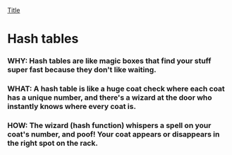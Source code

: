 [Title](Class432.md)
# Hash tables 

### WHY: Hash tables are like magic boxes that find your stuff super fast because they don't like waiting.

### WHAT: A hash table is like a huge coat check where each coat has a unique number, and there's a wizard at the door who instantly knows where every coat is.

### HOW: The wizard (hash function) whispers a spell on your coat's number, and poof! Your coat appears or disappears in the right spot on the rack.






